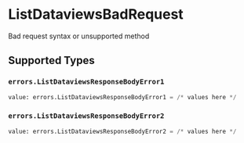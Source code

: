 # ListDataviewsBadRequest

Bad request syntax or unsupported method


## Supported Types

### `errors.ListDataviewsResponseBodyError1`

```python
value: errors.ListDataviewsResponseBodyError1 = /* values here */
```

### `errors.ListDataviewsResponseBodyError2`

```python
value: errors.ListDataviewsResponseBodyError2 = /* values here */
```

